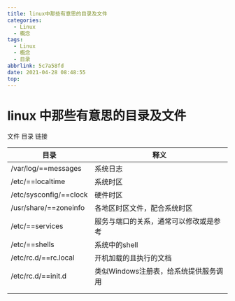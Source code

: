 ```yaml
---
title: linux中那些有意思的目录及文件
categories:
  - Linux
  - 概念
tags:
  - Linux
  - 概念
  - 目录
abbrlink: 5c7a58fd
date: 2021-04-28 08:48:55
top:
---
```

# linux 中那些有意思的目录及文件
文件 
目录 
链接

|  目录   |    释义 |
| --- | --- |
| /var/log/==messages    |  系统日志   |
|  /etc/==localtime   |    系统时区 |
| /etc/sysconfig/==clock    |硬件时区     |
|/usr/share/==zoneinfo     |    各地区时区文件，配合系统时区 |
|    /etc/==services |服务与端口的关系，通常可以修改或是参考     |
| /etc/==shells    |    系统中的shell |
|   /etc/rc.d/==rc.local  |开机加载的且执行的文档     |
|  /etc/rc.d/==init.d   |  类似Windows注册表，给系统提供服务调用   |
|     |     |
|     |     |

